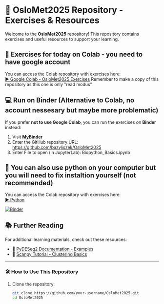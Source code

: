 # 📂 OsloMet2025 Repository - Exercises & Resources

Welcome to the **OsloMet2025** repository! This repository contains exercises and useful resources to support your learning.

## 🚀 Exercises for today on Colab - you need to have google account 
You can access the Colab repository with exercises here:  
[▶ Google Colab - OsloMet2025 Exercises](https://colab.research.google.com/drive/1Mpyixpcu75rwM17OolBFIogP9kBqpw-T#scrollTo=CTvu5SmoXvOn)
Remember to make a copy of this repository as this one is only "read modus"


## 💻 Run on Binder (Alternative to Colab, no account nessesary but maybe more problematic)
If you prefer **not to use Google Colab**, you can run the exercises on **Binder** instead:

1. Visit **[MyBinder](https://mybinder.org/)**  
2. Enter the GitHub repository URL:  https://github.com/bazyliszek/OsloMet2025
3. Enter File to open (in JupyterLab): Biopython_Basics.ipynb


## 🚀 You can also use python on your computer but you will need to fix instaltion yourself (not recommended) 
You can access the Colab repository with exercises here:  
[▶ Python](biopython_basics.py)

[![Binder](https://mybinder.org/badge_logo.svg)](https://mybinder.org/v2/gh/bazyliszek/OsloMet2025/HEAD?urlpath=%2Fdoc%2Ftree%2FBiopython_Basics.ipynb)


## 📚 Further Reading
For additional learning materials, check out these resources:  
- 📖 [PyDESeq2 Documentation - Examples](https://pydeseq2.readthedocs.io/en/stable/auto_examples/index.html)  
- 📖 [Scanpy Tutorial - Clustering Basics](https://scanpy.readthedocs.io/en/stable/tutorials/basics/clustering.html)  

---

### 🛠 How to Use This Repository
1. Clone the repository:
   ```bash
   git clone https://github.com/your-username/OsloMet2025.git
   cd OsloMet2025
